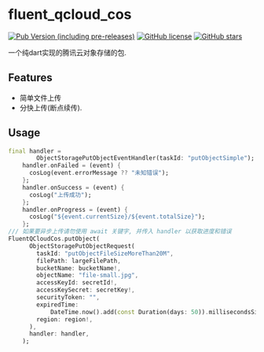# fluent_qcloud_cos

[![Pub Version (including pre-releases)](https://img.shields.io/pub/v/fluent_qcloud_cos?include_prereleases)](https://pub.flutter-io.cn/packages/fluent_qcloud_cos) [![GitHub license](https://img.shields.io/github/license/jiejie-dev/fluent_qcloud_cos)](https://github.com/jiejie-dev/fluent_qcloud_cos/blob/master/LICENSE) [![GitHub stars](https://img.shields.io/github/stars/jiejie-dev/fluent_qcloud_cos?style=social)](https://github.com/jiejie-dev/fluent_qcloud_cos/stargazers)

一个纯dart实现的腾讯云对象存储的包.

## Features

- 简单文件上传
- 分快上传(断点续传).

## Usage

```dart
final handler =
        ObjectStoragePutObjectEventHandler(taskId: "putObjectSimple");
    handler.onFailed = (event) {
      cosLog(event.errorMessage ?? "未知错误");
    };
    handler.onSuccess = (event) {
      cosLog("上传成功");
    };
    handler.onProgress = (event) {
      cosLog("${event.currentSize}/${event.totalSize}");
    };
/// 如果要异步上传请勿使用 await 关键字, 并传入 handler 以获取进度和错误
FluentQCloudCos.putObject(
      ObjectStoragePutObjectRequest(
        taskId: "putObjectFileSizeMoreThan20M",
        filePath: largeFilePath,
        bucketName: bucketName!,
        objectName: "file-small.jpg",
        accessKeyId: secretId!,
        accessKeySecret: secretKey!,
        securityToken: "",
        expiredTime:
            DateTime.now().add(const Duration(days: 50)).millisecondsSinceEpoch,
        region: region!,
      ),
      handler: handler,
    );
```

